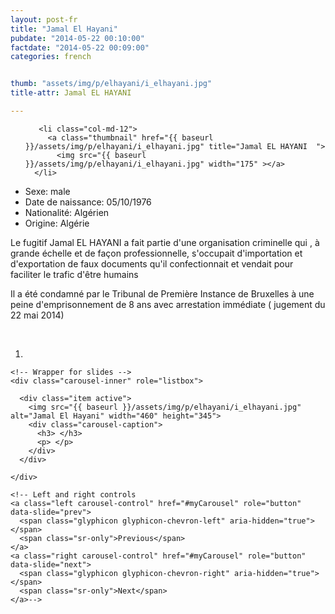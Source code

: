 ```yaml
---
layout: post-fr
title: "Jamal El Hayani"
pubdate: "2014-05-22 00:10:00"
factdate: "2014-05-22 00:09:00"
categories: french


thumb: "assets/img/p/elhayani/i_elhayani.jpg"
title-attr: Jamal EL HAYANI

---
```


<div class="row">

  <div class="col-xs-6 col-md-4">
<ul class="row polaroids">

       <li class="col-md-12">  
         <a class="thumbnail" href="{{ baseurl }}/assets/img/p/elhayani/i_elhayani.jpg" title="Jamal EL HAYANI  ">
           <img src="{{ baseurl }}/assets/img/p/elhayani/i_elhayani.jpg" width="175" ></a>
      </li>  

  </ul>

  
  </div>
  <div class="col-xs-12 col-md-8">


<ul>
<li>Sexe: male</li>
<li>Date de naissance: 05/10/1976</li>
<li>Nationalité: Algérien</li>
<li>Origine: Algérie</li>
</ul> 


<p>Le fugitif Jamal EL HAYANI a fait partie d'une organisation criminelle qui , à grande échelle et de façon professionnelle, s'occupait d'importation et d'exportation de faux documents qu'il  confectionnait et vendait pour faciliter le trafic d'être humains</p>

<p>Il a été condamné par le Tribunal de Première Instance de Bruxelles à une peine d'emprisonnement de 8 ans avec arrestation immédiate ( jugement du 22 mai 2014)
</p>


<!-- SLIDER -->
<div class="container"  class="col-xs-12 col-md-12">
  <br>
  <div id="myCarousel" class="carousel slide" data-ride="carousel">
    <!-- Indicators -->
    <ol class="carousel-indicators">
      <li data-target="#myCarousel" data-slide-to="0" class="active"></li>
    </ol>

    <!-- Wrapper for slides -->
    <div class="carousel-inner" role="listbox">

      <div class="item active">
        <img src="{{ baseurl }}/assets/img/p/elhayani/i_elhayani.jpg" alt="Jamal El Hayani" width="460" height="345">
        <div class="carousel-caption">
          <h3> </h3>
          <p> </p>
        </div>
      </div>
  
    </div>

    <!-- Left and right controls 
    <a class="left carousel-control" href="#myCarousel" role="button" data-slide="prev">
      <span class="glyphicon glyphicon-chevron-left" aria-hidden="true"></span>
      <span class="sr-only">Previous</span>
    </a>
    <a class="right carousel-control" href="#myCarousel" role="button" data-slide="next">
      <span class="glyphicon glyphicon-chevron-right" aria-hidden="true"></span>
      <span class="sr-only">Next</span>
    </a>-->
  </div>
</div>

  <link rel="stylesheet" href="http://maxcdn.bootstrapcdn.com/bootstrap/3.3.5/css/bootstrap.min.css">
  <script src="https://ajax.googleapis.com/ajax/libs/jquery/1.11.3/jquery.min.js"></script>
  <script src="http://maxcdn.bootstrapcdn.com/bootstrap/3.3.5/js/bootstrap.min.js"></script>
  <!-- SLIDER -->
  
</div>


</div>

